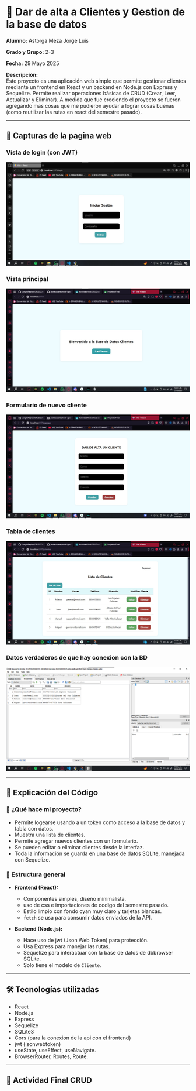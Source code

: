 # 📘 Dar de alta a Clientes y Gestion de la base de datos

**Alumno:** Astorga Meza Jorge Luis

**Grado y Grupo:** 2-3

**Fecha:** 29 Mayo 2025

**Descripción:**   
Este proyecto es una aplicación web simple que permite gestionar clientes mediante un frontend en React y un backend en Node.js con Express y Sequelize. Permite realizar operaciones básicas de CRUD (Crear, Leer, Actualizar y Eliminar). A medida que fue creciendo el proyecto se fueron agregando mas cosas que me pudieron ayudar a lograr cosas buenas (como reutilizar las rutas en react del semestre pasado). 

---

## 📸 Capturas de la pagina web

### Vista de login (con JWT)
![Vista Login](./Evidencias/pagina-login-jwt.png)

### Vista principal
![Vista principal](./Evidencias/pagina-inicial.png)

### Formulario de nuevo cliente
![Formulario cliente](./Evidencias/agregar-cliente.png)

### Tabla de clientes
![Tabla clientes](./Evidencias/tabla-clientes.png)

### Datos verdaderos de que hay conexion con la BD
![Tabla clientes DBBrowser](./Evidencias/tabla-clientes-dbbrowser.png)

---

## 🧠 Explicación del Código

### 🔧 ¿Qué hace mi proyecto?

- Permite logearse usando a un token como acceso a la base de datos y tabla con datos.
- Muestra una lista de clientes.
- Permite agregar nuevos clientes con un formulario.
- Se pueden editar o eliminar clientes desde la interfaz.
- Toda la información se guarda en una base de datos SQLite, manejada con Sequelize.

### 📁 Estructura general

- **Frontend (React):**
  - Componentes simples, diseño minimalista.
  - uso de css e importaciones de codigo del semestre pasado.
  - Estilo limpio con fondo cyan muy claro y tarjetas blancas.
  - `fetch` se usa para consumir datos enviados de la API.
  
- **Backend (Node.js):**
  - Hace uso de jwt (Json Web Token) para protección.
  - Usa Express para manejar las rutas.
  - Sequelize para interactuar con la base de datos de dbbrowser SQLite.
  - Solo tiene el modelo de `Cliente`.

---

## 🛠️ Tecnologías utilizadas

- React
- Node.js
- Express
- Sequelize
- SQLite3
- Cors (para la conexion de la api con el frontend)
- jwt (jsonwebtoken)
- useState, useEffect, useNavigate.
- BrowserRouter, Routes, Route.

---

## 📂 Actividad Final CRUD
